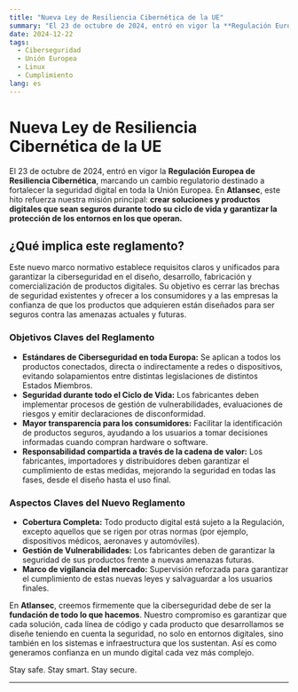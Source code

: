 ```yaml
---
title: "Nueva Ley de Resiliencia Cibernética de la UE"
summary: "El 23 de octubre de 2024, entró en vigor la **Regulación Europea de Resiliencia Cibernética**, marcando un cambio regulatorio destinado a fortalecer la seguridad digital en toda la Unión Europea. En **Atlansec**, este hito refuerza nuestra misión principal: **crear soluciones y productos digitales que sean seguros durante todo su ciclo de vida y garantizar la protección de los entornos en los que operan.**"
date: 2024-12-22
tags:
  - Ciberseguridad
  - Unión Europea
  - Linux
  - Cumplimiento
lang: es
---
```


# Nueva Ley de Resiliencia Cibernética de la UE

El 23 de octubre de 2024, entró en vigor la **Regulación Europea de Resiliencia Cibernética**, marcando un cambio regulatorio destinado a fortalecer la seguridad digital en toda la Unión Europea. En **Atlansec**, este hito refuerza nuestra misión principal: **crear soluciones y productos digitales que sean seguros durante todo su ciclo de vida y garantizar la protección de los entornos en los que operan.**

<!-- more -->

## ¿Qué implica este reglamento?

Este nuevo marco normativo establece requisitos claros y unificados para garantizar la ciberseguridad en el diseño, desarrollo, fabricación y comercialización de productos digitales. Su objetivo es cerrar las brechas de seguridad existentes y ofrecer a los consumidores y a las empresas la confianza de que los productos que adquieren están diseñados para ser seguros contra las amenazas actuales y futuras.

### **Objetivos Claves del Reglamento**

- **Estándares de Ciberseguridad en toda Europa:**
  Se aplican a todos los productos conectados, directa o indirectamente a redes o dispositivos, evitando solapamientos entre distintas legislaciones de distintos Estados Miembros.
- **Seguridad durante todo el Ciclo de Vida:**
  Los fabricantes deben implementar procesos de gestión de vulnerabilidades, evaluaciones de riesgos y emitir declaraciones de disconformidad.
- **Mayor transparencia para los consumidores:**
  Facilitar la identificación de productos seguros, ayudando a los usuarios a tomar decisiones informadas cuando compran hardware o software.
- **Responsabilidad compartida a través de la cadena de valor:**
  Los fabricantes, importadores y distribuidores deben garantizar el cumplimiento de estas medidas, mejorando la seguridad en todas las fases, desde el diseño hasta el uso final.

### **Aspectos Claves del Nuevo Reglamento**

- **Cobertura Completa:**
  Todo producto digital está sujeto a la Regulación, excepto aquellos que se rigen por otras normas (por ejemplo, dispositivos médicos, aeronaves y automóviles).
- **Gestión de Vulnerabilidades:**
  Los fabricantes deben de garantizar la seguridad de sus productos frente a nuevas amenazas futuras.
- **Marco de vigilancia del mercado:**
  Supervisión reforzada para garantizar el cumplimiento de estas nuevas leyes y salvaguardar a los usuarios finales.

En **Atlansec**, creemos firmemente que la ciberseguridad debe de ser la **fundación de todo lo que hacemos**. Nuestro compromiso es garantizar que cada solución, cada línea de código y cada producto que desarrollamos se diseñe teniendo en cuenta la seguridad, no solo en entornos digitales, sino también en los sistemas e infraestructura que los sustentan. Así es como generamos confianza en un mundo digital cada vez más complejo.

Stay safe. Stay smart. Stay secure.

---